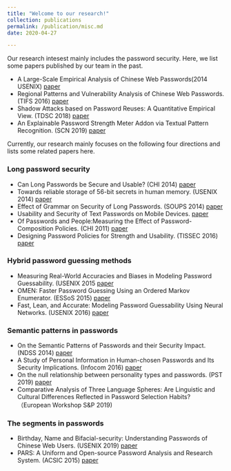 ```yaml
---
title: "Welcome to our research!"
collection: publications
permalink: /publication/misc.md
date: 2020-04-27

---
```


Our research intesest mainly includes the password security. Here, we list some papers published by our team in the past. 
- A Large-Scale Empirical Analysis of Chinese Web Passwords(2014 USENIX) [paper](https://www.usenix.org/conference/usenixsecurity14/technical-sessions/presentation/li_zhigong)
- Regional Patterns and Vulnerability Analysis of Chinese Web Passwords. (TIFS 2016) [paper](https://ieeexplore.ieee.org/document/7298428)
- Shadow Attacks based on Password Reuses: A Quantitative Empirical View. (TDSC 2018) [paper](https://ieeexplore.ieee.org/document/7469392)
- An Explainable Password Strength Meter Addon via Textual Pattern Recognition. (SCN 2019) [paper](https://www.onacademic.com/detail/journal_1000041641853299_4377.html)


Currently, our research mainly focuses on the following four directions and lists some related papers here. 

### Long password security
- Can Long Passwords be Secure and Usable? (CHI 2014) [paper](https://dl.acm.org/doi/10.1145/2556288.2557377)
- Towards reliable storage of 56-bit secrets in human memory. (USENIX 2014) [paper](https://www.usenix.org/conference/usenixsecurity14/technical-sessions/presentation/bonneau)
- Effect of Grammar on Security of Long Passwords. (SOUPS 2014) [paper](https://dl.acm.org/doi/10.1145/2435349.2435395)
- Usability and Security of Text Passwords on Mobile Devices. [paper](https://dl.acm.org/doi/10.1145/2858036.2858384)
- Of Passwords and People:Measuring the Effect of Password-Composition Policies. (CHI 2011) [paper](https://www.researchgate.net/publication/221517203_Of_passwords_and_people_Measuring_the_effect_of_password-composition_policies)
- Designing Password Policies for Strength and Usability. (TISSEC 2016) [paper](https://dl.acm.org/doi/10.1145/2891411)

### Hybrid password guessing methods
- Measuring Real-World Accuracies and Biases in Modeling Password Guessability. (USENIX 2015
[paper](https://www.usenix.org/conference/usenixsecurity15/technical-sessions/presentation/ur)
- OMEN: Faster Password Guessing Using an Ordered Markov Enumerator. (ESSoS 2015) [paper](https://link.springer.com/chapter/10.1007%2F978-3-319-15618-7_10)
- Fast, Lean, and Accurate: Modeling Password Guessability Using Neural Networks. (USENIX 2016) [paper](https://www.usenix.org/conference/usenixsecurity16/technical-sessions/presentation/melicher)

### Semantic patterns in passwords 
- On the Semantic Patterns of Passwords and their Security Impact. (NDSS 2014) [paper](https://www.ndss-symposium.org/ndss2014/semantic-patterns-passwords-and-their-security-impact)
- A Study of Personal Information in Human-chosen Passwords and Its Security Implications. (Infocom 2016) [paper](https://ieeexplore.ieee.org/stamp/stamp.jsp?arnumber=7524583)
- On the null relationship between personality types and passwords. (PST 2019) [paper](https://ieeexplore.ieee.org/document/8949024/)
- Comparative Analysis of Three Language Spheres: Are Linguistic and Cultural Differences Reflected in Password Selection Habits? （European Workshop S&P 2019)

### The segments in passwords
- Birthday, Name and Bifacial-security: Understanding Passwords of Chinese Web Users. (USENIX 2019) [paper](https://www.usenix.org/conference/usenixsecurity19/presentation/wang-ding)
- PARS: A Uniform and Open-source Password Analysis and Research System. (ACSIC 2015) [paper](https://dl.acm.org/doi/10.1145/2818000.2818018)




